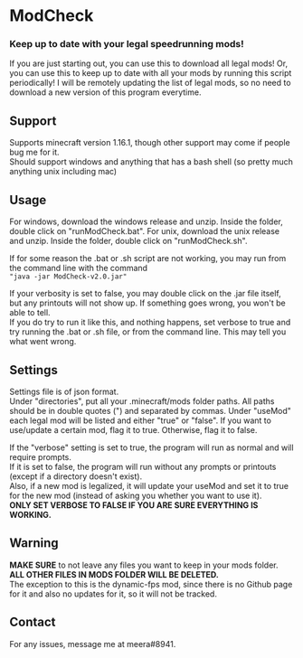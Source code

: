 # ModCheck
### Keep up to date with your legal speedrunning mods!  
If you are just starting out, you can use this to download all legal mods! Or, you can use this to keep up to date with all your mods by running this script periodically! I will be remotely updating the list of legal mods, so no need to download a new version of this program everytime.

## Support
Supports minecraft version 1.16.1, though other support may come if people bug me for it.  
Should support windows and anything that has a bash shell (so pretty much anything unix including mac)  

## Usage
For windows, download the windows release and unzip. Inside the folder, double click on "runModCheck.bat".
For unix, download the unix release and unzip. Inside the folder, double click on "runModCheck.sh".  

If for some reason the .bat or .sh script are not working, you may run from the command line with the command  
```"java -jar ModCheck-v2.0.jar"```  

If your verbosity is set to false, you may double click on the .jar file itself, but any printouts will not show up. If something goes wrong, you won't be able to tell.  
If you do try to run it like this, and nothing happens, set verbose to true and try running the .bat or .sh file, or from the command line. This may tell you what went wrong.

## Settings
Settings file is of json format.  
Under "directories", put all your .minecraft/mods folder paths. All paths should be in double quotes (") and separated by commas.
Under "useMod" each legal mod will be listed and either "true" or "false". If you want to use/update a certain mod, flag it to true. Otherwise, flag it to false.  

If the "verbose" setting is set to true, the program will run as normal and will require prompts.  
If it is set to false, the program will run without any prompts or printouts (except if a directory doesn't exist).  
Also, if a new mod is legalized, it will update your useMod and set it to true for the new mod (instead of asking you whether you want to use it).  
**ONLY SET VERBOSE TO FALSE IF YOU ARE SURE EVERYTHING IS WORKING.**

## Warning
**MAKE SURE** to not leave any files you want to keep in your mods folder.  
**ALL OTHER FILES IN MODS FOLDER WILL BE DELETED.**  
The exception to this is the dynamic-fps mod, since there is no Github page for it and also no updates for it, so it will not be tracked.

## Contact
For any issues, message me at meera#8941.
